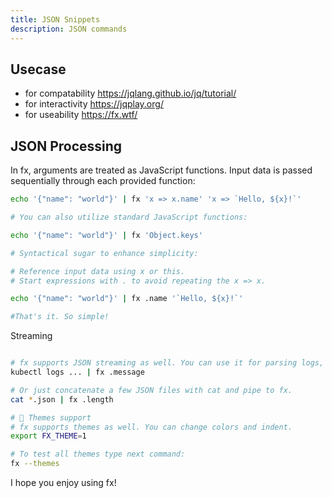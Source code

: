 ```yaml
---
title: JSON Snippets 
description: JSON commands
---
```




## Usecase

- for compatability https://jqlang.github.io/jq/tutorial/
- for interactivity https://jqplay.org/ 
- for useability https://fx.wtf/ 

## JSON Processing

In fx, arguments are treated as JavaScript functions. Input data is passed sequentially through each provided function:

```sh
echo '{"name": "world"}' | fx 'x => x.name' 'x => `Hello, ${x}!`'

# You can also utilize standard JavaScript functions:

echo '{"name": "world"}' | fx 'Object.keys'

# Syntactical sugar to enhance simplicity:

# Reference input data using x or this.
# Start expressions with . to avoid repeating the x => x.

echo '{"name": "world"}' | fx .name '`Hello, ${x}!`'

#That's it. So simple!
```
Streaming
```sh

# fx supports JSON streaming as well. You can use it for parsing logs, etc.
kubectl logs ... | fx .message

# Or just concatenate a few JSON files with cat and pipe to fx.
cat *.json | fx .length

# 🎨 Themes support
# fx supports themes as well. You can change colors and indent.
export FX_THEME=1

# To test all themes type next command:
fx --themes

```

I hope you enjoy using fx!
